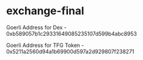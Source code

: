 # exchange-final

Goerli Address for Dex - 0xb589057b1c29331649085235107d599b4abc8953

Goerli Address for TFG Token - 0x5211a2560d94a1b69900d597a2d929807f238271
